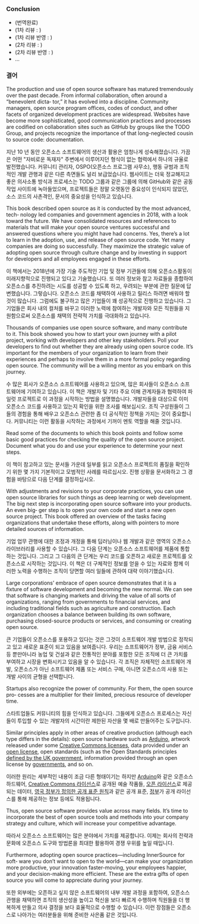 ﻿
### Conclusion

* (번역완료)
* (1차 리뷰 : )
* (1차 리뷰 반영 : )
* (2차 리뷰 : )
* (2차 리뷰 반영 : )
* ...

### 결어

The production and use of open source software has matured tremendously over the past decade. From informal collaboration, often around a “benevolent dicta‐ tor,” it has evolved into a discipline. Community managers, open source program offices, codes of conduct, and other facets of organized development practices are widespread. Websites have become more sophisticated, good communication practices and processes are codified on collaboration sites such as GitHub by groups like the TODO Group, and projects recognize the importance of that long-neglected cousin to source code: documentation.

지난 10 년 동안 오픈소스 소프트웨어의 생산과 활용은 엄청나게 성숙해졌습니다. 가끔은 어떤 "자비로운 독재자" 주변에서 이루어지던 형식이 없는 협력에서 하나의 규율로 발전했습니다. 커뮤니티 관리자, OSPO(오픈소스 프로그램 사무소), 행동 규범과 조직적인 개발 관행과 같은 다른 측면들도 널리 보급었습니다. 웹사이트는 더욱 정교해지고 좋은 의사소통 방식과 프로세스는 TODO 그룹과 같은 그룹에 의해 GitHub와 같은 공동 작업 사이트에 녹아들었으며, 프로젝트들은 정말 오랫동안 중요성이 인식되지 않았던, 소스 코드의 사촌격인, 문서의 중요성을 인식하고 있습니다. 

This book described open source as it is conducted by the most advanced, tech‐ nology led companies and government agencies in 2018, with a look toward the future. We have consolidated resources and references to materials that will make your open source ventures successful and answered questions where you might have had concerns. Yes, there’s a lot to learn in the adoption, use, and release of open source code. Yet many companies are doing so successfully. They maximize the strategic value of adopting open source through culture change and by investing in support for developers and all employees engaged in these efforts.

이 책에서는 2018년에 가장 기술 주도적인 기업 및 정부 기관들에 의해 오픈소스활동이 미래지향적으로 진행되고 있다고 기술했습니다. 또 여러 정보와 참고 자료들을 종합하여 오픈소스를 추진하려는 시도를 성공할 수 있도록 하고, 우려되는 부분에 관한 질문에 답변했습니다. 그렇습니다. 오픈소스 코드를 채택하여 사용하고 릴리스 하려면 배워야 할 것이 많습니다. 그럼에도 불구하고 많은 기업들이 꽤 성공적으로 진행하고 있습니다. 그 기업들은 회사 내의 컬처를 바꾸고 이러한 노력에 참여하는 개발자와 모든 직원들을 지원함으로써 오픈소스를 채택의 전략적 가치를 극대화하고 있습니다. 

Thousands of companies use open source software, and many contribute to it. This book showed you how to start your own journey with a pilot project, working with developers and other key stakeholders. Poll your developers to find out whether they are already using open source code. It’s important for the members of your organization to learn from their experiences and perhaps to involve them in a more formal policy regarding open source. The community will be a willing mentor as you embark on this journey.

수 많은 회사가 오픈소스 소프트웨어를 사용하고 있으며, 많은 회사들이 오픈소스 소프트웨어에 기여하고 있습니다. 이 책은 개발자 및 기타 주요 이해 관계자들과 협력하여 파일럿 프로젝트로 이 과정을 시작하는 방법을 설명했습니다. 개발자들을 대상으로 이미 오픈소스 코드를 사용하고 있는지 확인을 위한 조사를  해보십시오. 조직 구성원들이 그들의 경험을 통해 배우고 오픈소스 관련한 좀 더 공식적인 정책을 가지는 것이 중요합니다. 커뮤니티는 이런 활동을 시작하는 과정에서 기꺼이 멘토 역할을 해줄 것입니다. 

Read some of the documents to which this book points and follow some basic good practices for checking the quality of the open source project. Document what you do and use your experience to determine your next steps.

이 책이 참고하고 있는 문서들 가운데 일부를 읽고 오픈소스 프로젝트의 품질을 확인하기 위한 몇 가지 기본적이고 모범적인 사례를 따르십시오. 진행 상황을 문서화하고 그 경험을 바탕으로 다음 단계를 결정하십시오.

With adjustments and revisions to your corporate practices, you can use open source libraries for such things as deep learning or web development. The big next step is incorporating open source software into your products. An even big‐ ger step is to open your own code and start a new open source project. This book offered an overview of the tasks facing organizations that undertake these efforts, along with pointers to more detailed sources of information.

기업 업무 관행에 대한 조정과 개정을 통해 딥러닝이나 웹 개발과 같은 영역의 오픈소스 라이브러리를 사용할 수 있습니다. 그 다음 단계는 오픈소스 소프트웨어를 제품에 통합하는 것입니다. 그리고 그 다음의 큰 단계는 우리 코드를 오픈하고 새로운 프로젝트를 오픈소스로 시작하는 것입니다. 이 책은 더 구체적인 정보를 얻을 수 있는 자료와 함께 이러한 노력을 수행하는 조직이 당면할 여러 일들에 관하여 대략 이야기했습니다.

Large corporations’ embrace of open source demonstrates that it is a fixture of software development and becoming the new normal. We can see that software is changing markets and driving the value of all sorts of organizations, ranging from governments to financial services, and including traditional fields such as agriculture and construction. Each organization chooses a balance between building its own software, purchasing closed-source products or services, and consuming or creating open source.

큰 기업들이 오픈소스를 포용하고 있다는 것은 그것이 소프트웨어 개발 방법으로 정착되고 있고 새로운 표준이 되고 있음을 보여줍니다. 우리는 소프트웨어가 정부, 금융 서비스 등 뿐만아니라 농업 및 건설과 같은 전통적인 분야를 포함한 모든 조직에 더 큰 가치를 부여하고 시장을 변화시키고 있음을 알 수 있습니다. 각 조직은 자체적인 소프트웨어 개발, 오픈소스가 아닌 소프트웨어 제품 또는 서비스 구매, 아니면 오픈소스의 사용 또는 개발 사이의 균형을 선택합니다. 

Startups also recognize the power of community. For them, the open source pro‐ cesses are a multiplier for their limited, precious resource of developer time.

스타트업들도 커뮤니티의 힘을 인식하고 있습니다. 그들에게 오픈소스 프로세스는 자신들이 투입할 수 있는 개발자의 시간이란 제한된 자산을 몇 배로 만들어주는 도구입니다. 

Similar principles apply in other areas of creative production (although each type differs in the details): open source hardware such as [Arduino](https://www.arduino.cc), artwork released under some [Creative Commons licenses](https://creativecommons.org), data provided under an [open license](https://opendatacommons.org/), open standards (such as the Open Standards principles [defined by the UK government](https://www.gov.uk/government/publications/open-standards-principles/open-standards-principles), information provided through an open license by [governments](https://open.canada.ca/en/open-government-licence-canada), and so on.

이러한 원리는 세부적인 내용이 조금 다른 형태이기는 하지만 [Arduino](https://www.arduino.cc)와 같은 오픈소스 하드웨어, [Creative Commons 라이선스](https://creativecommons.org)로 공개된 예술 작품들, [오픈 라이선스](https://opendatacommons.org/)로 제공되는 데이터, [영국 정부가 정의한 공개 표준 원칙](https://www.gov.uk/government/publications/open-standards-principles/open-standards-principles)과 같은 공개 표준, [정부](https://open.canada.ca/en/open-government-licence-canada)가 공개 라이선스를 통해 제공하는 정보 등에도 적용됩니다. 

Thus, open source software provides value across many fields. It’s time to incorporate the best of open source tools and methods into your company strategy and culture, which will increase your competitive advantage.

따라서 오픈소스 소프트웨어는 많은 분야에서 가치를 제공합니다. 이제는 회사의 전략과 문화에 오픈소스 도구와 방법론을 최대한 활용하여 경쟁 우위를 높일 때입니다. 

Furthermore, adopting open source practices—including InnerSource for soft‐ ware you don’t want to open to the world—can make your organization more productive, your innovation faster-moving, your employees happier, and your decision-making more efficient. These are the extra gifts of open source you will come to appreciate during your journey.

또한 외부에는 오픈하고 싶지 않은 소프트웨어의 내부 개발 과정을 포함하여, 오픈소스 관행을 채택하면 조직의 생산성을 높이고 혁신을 보다 빠르게 수행하며 직원들을 더 행복하게 만들고 의사 결정을 보다 효율적으로 수행할 수 있습니다. 이런 장점들은 오픈소스로 나아가는 여러분들을 위해 준비한 사은품 같은 것입니다.

